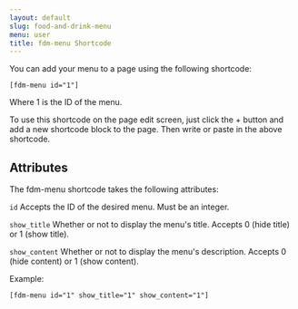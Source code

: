 ```yaml
---
layout: default
slug: food-and-drink-menu
menu: user
title: fdm-menu Shortcode
---
```

You can add your menu to a page using the following shortcode:

`[fdm-menu id="1"]`

Where 1 is the ID of the menu.

To use this shortcode on the page edit screen, just click the + button and add a new shortcode block to the page. Then write or paste in the above shortcode.

<!-- ![Gif of adding the shortcode](/img/{{ page.slug }}/ufaq-add-ultimate-faqs-shortcode.gif) -->

## Attributes

The fdm-menu shortcode takes the following attributes:

`id` Accepts the ID of the desired menu. Must be an integer.

`show_title` Whether or not to display the menu's title. Accepts 0 (hide title) or 1 (show title).

`show_content` Whether or not to display the menu's description. Accepts 0 (hide content) or 1 (show content).

Example:

`[fdm-menu id="1" show_title="1" show_content="1"]`